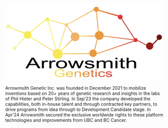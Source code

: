 ![alt text](./arrowsmith-genetics-logo.png)

Arrowmsith Genetic Inc. was founded in December 2021 to mobilize inventions based on 20+ years of genetic research and insights in the labs of Phil Hieter and Peter Stirling. In Sep’23 the company developed the capabilities, both in-house talent and through contracted key partners, to drive programs from idea through to Development Candidate stage. In Apr’24 Arrowsmith secured the exclusive worldwide rights to these platform technologies and improvements from UBC and BC Cancer.

